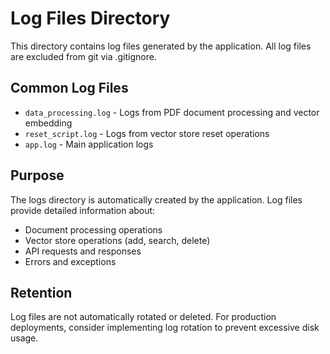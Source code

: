 # Log Files Directory

This directory contains log files generated by the application. All log files are excluded from git via .gitignore.

## Common Log Files

- `data_processing.log` - Logs from PDF document processing and vector embedding
- `reset_script.log` - Logs from vector store reset operations
- `app.log` - Main application logs

## Purpose

The logs directory is automatically created by the application. Log files provide detailed information about:

- Document processing operations
- Vector store operations (add, search, delete)
- API requests and responses
- Errors and exceptions

## Retention

Log files are not automatically rotated or deleted. For production deployments, consider implementing log rotation to prevent excessive disk usage. 
